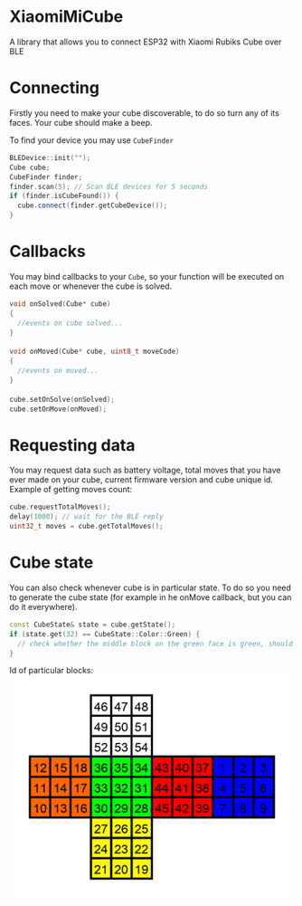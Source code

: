 # XiaomiMiCube
A library that allows you to connect ESP32 with Xiaomi Rubiks Cube over BLE

# Connecting
Firstly you need to make your cube discoverable, to do so turn any of its faces. Your cube should make a beep.

To find your device you may use `CubeFinder`

```cpp
BLEDevice::init("");
Cube cube;
CubeFinder finder;
finder.scan(5); // Scan BLE devices for 5 seconds
if (finder.isCubeFound()) {
  cube.connect(finder.getCubeDevice());
}
```

# Callbacks
You may bind callbacks to your `Cube`, so your function will be executed on each move or whenever the cube is solved.

```cpp
void onSolved(Cube* cube)
{
  //events on cube solved...
}

void onMoved(Cube* cube, uint8_t moveCode)
{
  //events on moved...
}

cube.setOnSolve(onSolved);
cube.setOnMove(onMoved);
```

# Requesting data
You may request data such as battery voltage, total moves that you have ever made on your cube, current firmware version and cube unique id. Example of getting moves count:

```cpp
cube.requestTotalMoves();
delay(1000); // wait for the BLE reply
uint32_t moves = cube.getTotalMoves();
```

# Cube state
You can also check whenever cube is in particular state. To do so you need to generate the cube state (for example in he onMove callback, but you can do it everywhere).

```cpp
const CubeState& state = cube.getState();
if (state.get(32) == CubeState::Color::Green) {
  // check whether the middle block on the green face is green, should be always true
}
```

Id of particular blocks:
![Blocks](https://github.com/morsisko/XiaomiMiCube/blob/master/positions.png?raw=true)
